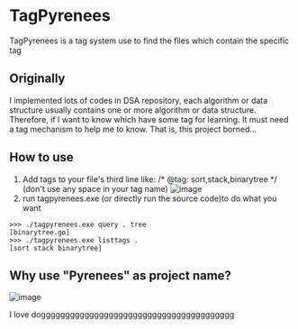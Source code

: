 # TagPyrenees
TagPyrenees is a tag system use to find the files which contain the specific tag

## Originally
I implemented lots of codes in DSA repository, each algorithm or data structure usually contains one or more algorithm or data structure.
Therefore, if I want to know which have some tag for learning. It must need a tag mechanism to help me to know. That is, this project borned...

## How to use
1. Add tags to your file's third line like: /* @tag: sort,stack,binarytree */  (don't use any space in your tag name)
![image](https://github.com/QingYunTasha/TagPyrenees/assets/100518681/60d42bef-681e-4843-acb3-2eb8401f53dc)
2. run tagpyrenees.exe (or directly run the source code)to do what you want
```
>>> ./tagpyrenees.exe query . tree
[binarytree.go]
>>> ./tagpyrenees.exe listtags .
[sort stack binarytree]
```

## Why use "Pyrenees" as project name?
![image](https://github.com/QingYunTasha/TagPyrenees/assets/100518681/150bdeef-09bd-4be3-83ab-345e45058966)

I love dogggggggggggggggggggggggggggggggggggggggg
